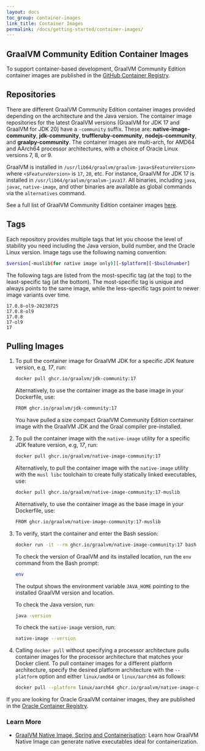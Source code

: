 ```yaml
---
layout: docs
toc_group: container-images
link_title: Container Images
permalink: /docs/getting-started/container-images/
---
```


## GraalVM Community Edition Container Images

To support container-based development, GraalVM Community Edition container images are published in the [GitHub Container Registry](https://github.com/orgs/graalvm/packages).

## Repositories

There are different GraalVM Community Edition container images provided depending on the architecture and the Java version.
The container image repositories for the latest GraalVM versions (GraalVM for JDK 17 and GraalVM for JDK 20) have a `-community` suffix. 
These are: **native-image-community**, **jdk-community**, **truffleruby-community**, **nodejs-community**, and **graalpy-community**.
The container images are multi-arch, for AMD64 and AArch64 processor architectures, with a choice of Oracle Linux versions 7, 8, or 9. 

GraalVM is installed in `/usr/lib64/graalvm/graalvm-java<$FeatureVersion>` where `<$FeatureVersion>` is `17`, `20`, etc. 
For instance, GraalVM for JDK 17 is installed in `/usr/lib64/graalvm/graalvm-java17`. 
All binaries, including `java`, `javac`, `native-image`, and other binaries are available as global commands via the `alternatives` command.

See a full list of GraalVM Community Edition container images [here](https://github.com/graalvm/container).

## Tags

Each repository provides multiple tags that let you choose the level of stability you need including the Java version, build number, and the Oracle Linux version. 
Image tags use the following naming convention:

```bash
$version[-muslib(for native image only)][-$platform][-$buildnumber]
```

The following tags are listed from the most-specific tag (at the top) to the least-specific tag (at the bottom). 
The most-specific tag is unique and always points to the same image, while the less-specific tags point to newer image variants over time.

```
17.0.8-ol9-20230725 
17.0.8-ol9 
17.0.8 
17-ol9 
17
```

## Pulling Images

1. To pull the container image for GraalVM JDK for a specific JDK feature version, e.g, _17_, run:
    ```bash
    docker pull ghcr.io/graalvm/jdk-community:17
    ```
    
    Alternatively, to use the container image as the base image in your Dockerfile, use:
    ```bash
    FROM ghcr.io/graalvm/jdk-community:17
    ```

    You have pulled a size compact GraalVM Community Edition container image with the GraalVM JDK and the Graal compiler pre-installed.

2. To pull the container image with the `native-image` utility for a specific JDK feature version, e.g, _17_, run: 
    ```bash
    docker pull ghcr.io/graalvm/native-image-community:17
    ```

	Alternatively, to pull the container image with the `native-image` utility with the `musl libc` toolchain to create fully statically linked executables, use:
    ```bash
    docker pull ghcr.io/graalvm/native-image-community:17-muslib
    ```
    
    Alternatively, to use the container image as the base image in your Dockerfile, use:
    ```bash
    FROM ghcr.io/graalvm/native-image-community:17-muslib
    ```

3. To verify, start the container and enter the Bash session:
    ```bash
    docker run -it --rm ghcr.io/graalvm/native-image-community:17 bash
    ```

	To check the version of GraalVM and its installed location, run the `env` command from the Bash prompt:
    ```bash
    env
    ```

    The output shows the environment variable `JAVA_HOME` pointing to the installed GraalVM version and location.

	To check the Java version, run:
    ```bash
    java -version
    ```
    
    To check the `native-image` version, run:
    ```bash
    native-image --version
    ```

4. Calling `docker pull` without specifying a processor architecture pulls container images for the processor architecture that matches your Docker client. To pull container images for a different platform architecture, specify the desired platform architecture with the `--platform` option and either `linux/amd64` or `linux/aarch64` as follows:
    ```bash
    docker pull --platform linux/aarch64 ghcr.io/graalvm/native-image-community:17
    ```

If you are looking for Oracle GraalVM container images, they are published in the [Oracle Container Registry](https://container-registry.oracle.com).

### Learn More

- [GraalVM Native Image, Spring and Containerisation](https://luna.oracle.com/lab/fdfd090d-e52c-4481-a8de-dccecdca7d68): Learn how GraalVM Native Image can generate native executables ideal for containerization.
